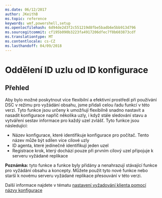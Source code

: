 ```yaml
---
ms.date: 06/12/2017
author: JKeithB
ms.topic: reference
keywords: wmf,powershell,setup
ms.openlocfilehash: 6d94de2d3f2c551219d8fbe5badb6e5bb913d796
ms.sourcegitcommit: cf195b090b3223fa4917206dfec7f0b603873cdf
ms.translationtype: MT
ms.contentlocale: cs-CZ
ms.lasthandoff: 04/09/2018
---
```

# <a name="separation-of-node-and-configuration-ids"></a>Oddělení ID uzlu od ID konfigurace

## <a name="overview"></a>Přehled

Aby bylo možné poskytnout více flexibilní a efektivní prostředí při používání DSC v režimu pro vyžádání obsahu, jsme přidali celou řadu funkcí v této verzi. Tyto funkce jsou určeny k umožňují flexibilně snadno nastavit a nasadit konfigurace napříč několika uzly, i když stále sledování stavu a vytváření sestav informace pro každý uzel zvlášť.
Tyto funkce jsou následující:

* Název konfigurace, které identifikuje konfigurace pro počítač. Tento název může být sdílen více cílové uzly
* ID agenta, které jedinečně identifikují jeden uzel
* Registrace krok, který dochází pouze při prvním cílový uzel připojuje k serveru vyžádané replikace

**Poznámka:** tyto funkce a funkce byly přidány a nenahrazují stávající funkce pro vyžádání obsahu a koncepty. Můžete použít tyto nové funkce nebo starší k novému serveru vyžádané replikace přesouvání v této verzi.

Další informace najdete v tématu [nastavení vyžadování klienta pomocí názvy konfigurace](https://msdn.microsoft.com/powershell/dsc/pullclientconfignames)